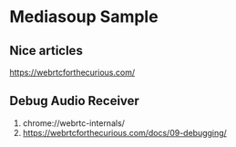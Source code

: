 # Mediasoup Sample

## Nice articles

https://webrtcforthecurious.com/

## Debug Audio Receiver

1. chrome://webrtc-internals/
2. https://webrtcforthecurious.com/docs/09-debugging/
